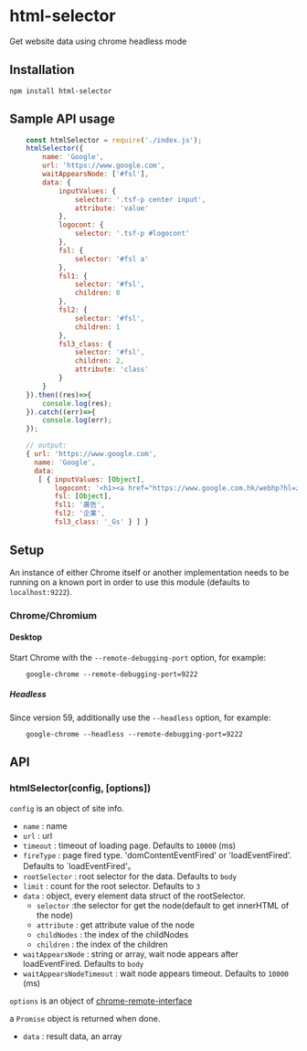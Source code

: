 # html-selector

Get website data using chrome headless mode

## Installation

```
npm install html-selector
```

## Sample API usage

```js
    const htmlSelector = require('./index.js');
    htmlSelector({
        name: 'Google',
        url: 'https://www.google.com',
        waitAppearsNode: ['#fsl'],
        data: {
            inputValues: { 
                selector: '.tsf-p center input',
                attribute: 'value'
            },
            logocont: {
                selector: '.tsf-p #logocont'
            },
            fsl: {
                selector: '#fsl a'
            },
            fsl1: {
                selector: '#fsl',
                children: 0
            },
            fsl2: {
                selector: '#fsl',
                children: 1
            },
            fsl3_class: {
                selector: '#fsl',
                children: 2,
                attribute: 'class'
            }
        }
    }).then((res)=>{
        console.log(res);
    }).catch((err)=>{
        console.log(err);
    });

    // output:
    { url: 'https://www.google.com',
      name: 'Google',
      data:
       [ { inputValues: [Object],
           logocont: '<h1><a href="https://www.google.com.hk/webhp?hl=zh-TW&amp;sa=X&amp;ved=0ahUKEwj9y-ytmdvUAhWIsJQKHTAmAs8QPAgD" title="Google 首頁" id="logo" data-hveid="3"><img src="/images/branding/googlelogo/2x/googlelogo_color_120x44dp.png" alt="Google" height="44" width="120" onload="google.aft&amp;&amp;google.aft(this)"></a></h1>',
           fsl: [Object],
           fsl1: '廣告',
           fsl2: '企業',
           fsl3_class: '_Gs' } ] }
```

## Setup

An instance of either Chrome itself or another implementation needs to be
running on a known port in order to use this module (defaults to
`localhost:9222`).

### Chrome/Chromium

#### Desktop

Start Chrome with the `--remote-debugging-port` option, for example:

```
    google-chrome --remote-debugging-port=9222
```

##### Headless

Since version 59, additionally use the `--headless` option, for example:

```
    google-chrome --headless --remote-debugging-port=9222
```


## API

### htmlSelector(config, [options])

`config` is an object of site info.

* `name` : name
* `url` : url
* `timeout` : timeout of loading page. Defaults to `10000` (ms)
* `fireType` : page fired type. 'domContentEventFired' or 'loadEventFired'. Defaults to `loadEventFired'。
* `rootSelector` : root selector for the data. Defaults to `body`
* `limit` : count for the root selector. Defaults to `3`
* `data` : object, every element data struct of the rootSelector.
    - `selector` :the selector for get the node(default to get innerHTML of the node)
    - `attribute` : get attribute value of the node
    - `childNodes` : the index of the childNodes
    - `children` : the index of the children
* `waitAppearsNode` : string or array, wait node appears after loadEventFired. Defaults to `body`
* `waitAppearsNodeTimeout` : wait node appears timeout. Defaults to `10000` (ms)

`options` is an object of [chrome-remote-interface](https://github.com/cyrus-and/chrome-remote-interface#cdpoptions-callback)

a `Promise` object is returned when done.

* `data` : result data, an array





